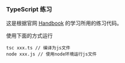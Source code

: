 ### TypeScript 练习

这是根据官网 [Handbook](https://www.staging-typescript.org/docs/handbook/) 的学习所用的练习代码。

使用下面的方式运行
```
tsc xxx.ts // 编译为js文件
node xxx.js // 使用node环境运行js文件
```

